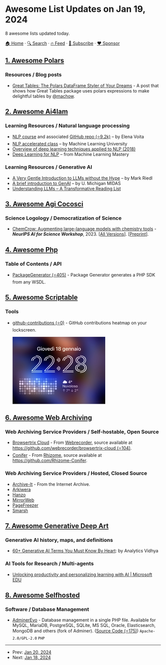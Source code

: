 # Awesome List Updates on Jan 19, 2024

8 awesome lists updated today.

[🏠 Home](/README.md) · [🔍 Search](https://www.trackawesomelist.com/search/) · [🔥 Feed](https://www.trackawesomelist.com/rss.xml) · [📮 Subscribe](https://trackawesomelist.us17.list-manage.com/subscribe?u=d2f0117aa829c83a63ec63c2f&id=36a103854c) · [❤️  Sponsor](https://github.com/sponsors/theowenyoung)



## [1. Awesome Polars](/content/ddotta/awesome-polars/README.md)

### Resources / Blog posts

*   [Great Tables: The Polars DataFrame Styler of Your Dreams](https://posit-dev.github.io/great-tables/blog/polars-styling/) - A post that shows how Great Tables package uses polars expressions to make delightful tables by [@machow](https://github.com/machow).

## [2. Awesome Ai4lam](/content/AI4LAM/awesome-ai4lam/README.md)

### Learning Resources / Natural language processing

*   [NLP course](https://lena-voita.github.io/nlp_course.html) and associated [GitHub repo (⭐9.2k)](https://github.com/yandexdataschool/nlp_course#readme) – by Elena Voita
*   [NLP accelerated class](https://www.youtube.com/playlist?list=PL8P_Z6C4GcuWfAq8Pt6PBYlck4OprHXsw) – by Machine Learning University
*   [Overview of deep learning techniques applied to NLP (2018)](https://nlpoverview.com/index.html)
*   [Deep Learning for NLP](https://machinelearningmastery.com/category/natural-language-processing/) – from Machine Learning Mastery

### Learning Resources / Generative AI

*   [A Very Gentle Introduction to LLMs without the Hype](https://mark-riedl.medium.com/a-very-gentle-introduction-to-large-language-models-without-the-hype-5f67941fa59e) – by Mark Riedl
*   [A brief introduction to GenAI](https://docs.google.com/presentation/d/1X3VpadTOsUe2neFts24pURy3nNQ2k64k4d3MEqHlEgk/edit#slide=id.g25b6aed46c6_0_492) – by U. Michigan MIDAS
*   [Understanding LLMs – A Transformative Reading List](https://sebastianraschka.com/blog/2023/llm-reading-list.html)

## [3. Awesome Agi Cocosci](/content/YuzheSHI/awesome-agi-cocosci/README.md)

### Science Logology / Democratization of Science

*   [ChemCrow: Augmenting large-language models with chemistry tools](https://openreview.net/forum?id=wdGIL6lx3l) - ***NeurIPS AI for Science Workshop***, 2023. \[[All Versions](https://scholar.google.com/scholar?cluster=8711939262720486725\&hl=en\&as_sdt=0,5)]. \[[Preprint](https://arxiv.org/abs/2304.05376)].

## [4. Awesome Php](/content/ziadoz/awesome-php/README.md)

### Table of Contents / API

*   [PackageGenerator (⭐405)](https://github.com/WsdlToPhp/PackageGenerator) - Package Generator generates a PHP SDK from any WSDL.

## [5. Awesome Scriptable](/content/dersvenhesse/awesome-scriptable/README.md)

### Tools

*   [github-contributions (⭐0)](https://github.com/ferraridavide/scriptable/blob/main/github-contributions.js) - GitHub contributions heatmap on your lockscreen.

    <img src="https://raw.githubusercontent.com/ferraridavide/scriptable/main/img/github.jpg" width="300"/>

## [6. Awesome Web Archiving](/content/iipc/awesome-web-archiving/README.md)

### Web Archiving Service Providers / Self-hostable, Open Source

*   [Browsertrix Cloud](https://browsertrix.cloud/) - From [Webrecorder](https://webrecorder.net/), source available at [https://github.com/webrecorder/browsertrix-cloud (⭐104)](https://github.com/webrecorder/browsertrix-cloud).
*   [Conifer](https://conifer.rhizome.org/) - From [Rhizome](https://rhizome.org/), source available at <https://github.com/Rhizome-Conifer>.

### Web Archiving Service Providers / Hosted, Closed Source

*   [Archive-It](https://archive-it.org/) - From the Internet Archive.
*   [Arkiwera](https://arkiwera.se/wp/websites/)
*   [Hanzo](https://www.hanzo.co/chronicle)
*   [MirrorWeb](https://www.mirrorweb.com/solutions/capabilities/website-archiving)
*   [PageFreezer](https://www.pagefreezer.com/)
*   [Smarsh](https://www.smarsh.com/platform/compliance-management/web-archive)

## [7. Awesome Generative Deep Art](/content/filipecalegario/awesome-generative-deep-art/README.md)

### Generative AI history, maps, and definitions

*   [60+ Generative AI Terms You Must Know By Heart](https://www.analyticsvidhya.com/blog/2024/01/generative-ai-terms/): by Analytics Vidhya

### AI Tools for Research / Multi-agents

*   [Unlocking productivity and personalizing learning with AI | Microsoft EDU](https://educationblog.microsoft.com/en-us/2024/01/unlocking-productivity-and-personalizing-learning-with-ai)

## [8. Awesome Selfhosted](/content/awesome-selfhosted/awesome-selfhosted/README.md)

### Software / Database Management

*   [AdminerEvo](https://docs.adminerevo.org/) - Database management in a single PHP file. Available for MySQL, MariaDB, PostgreSQL, SQLite, MS SQL, Oracle, Elasticsearch, MongoDB and others (fork of Adminer). ([Source Code (⭐175)](https://github.com/adminerevo/adminerevo)) `Apache-2.0/GPL-2.0` `PHP`

---

- Prev: [Jan 20, 2024](/content/2024/01/20/README.md)
- Next: [Jan 18, 2024](/content/2024/01/18/README.md)